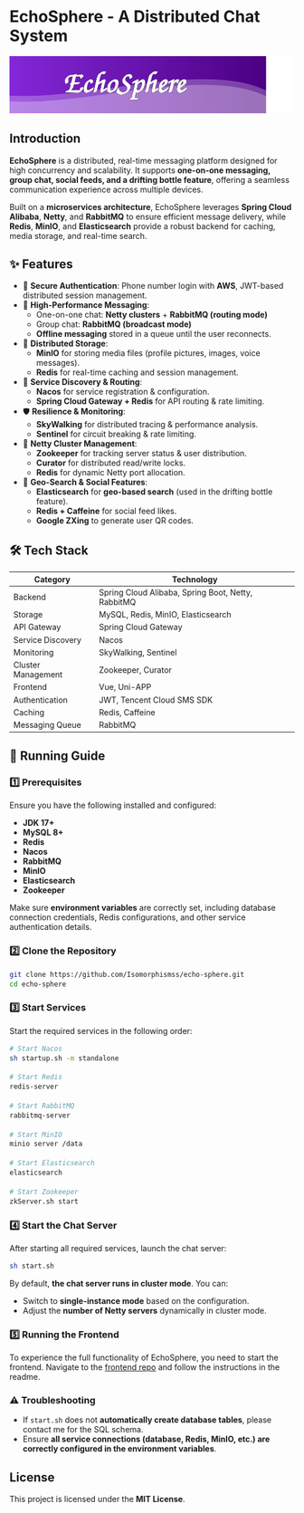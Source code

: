 # EchoSphere - A Distributed Chat System

![EchoSphere Banner](https://raw.githubusercontent.com/Isomorphismss/echo-sphere/refs/heads/main/banner.svg)

## Introduction
**EchoSphere** is a distributed, real-time messaging platform designed for high concurrency and scalability. It supports **one-on-one messaging, group chat, social feeds, and a drifting bottle feature**, offering a seamless communication experience across multiple devices.

Built on a **microservices architecture**, EchoSphere leverages **Spring Cloud Alibaba**, **Netty**, and **RabbitMQ** to ensure efficient message delivery, while **Redis**, **MinIO**, and **Elasticsearch** provide a robust backend for caching, media storage, and real-time search.

## ✨ Features
- 🔐 **Secure Authentication**: Phone number login with **AWS**, JWT-based distributed session management.
- 🚀 **High-Performance Messaging**:
    - One-on-one chat: **Netty clusters** + **RabbitMQ (routing mode)**
    - Group chat: **RabbitMQ (broadcast mode)**
    - **Offline messaging** stored in a queue until the user reconnects.
- 💾 **Distributed Storage**:
    - **MinIO** for storing media files (profile pictures, images, voice messages).
    - **Redis** for real-time caching and session management.
- 🔄 **Service Discovery & Routing**:
    - **Nacos** for service registration & configuration.
    - **Spring Cloud Gateway + Redis** for API routing & rate limiting.
- 🛡️ **Resilience & Monitoring**:
    - **SkyWalking** for distributed tracing & performance analysis.
    - **Sentinel** for circuit breaking & rate limiting.
- 🔗 **Netty Cluster Management**:
    - **Zookeeper** for tracking server status & user distribution.
    - **Curator** for distributed read/write locks.
    - **Redis** for dynamic Netty port allocation.
- 📍 **Geo-Search & Social Features**:
    - **Elasticsearch** for **geo-based search** (used in the drifting bottle feature).
    - **Redis + Caffeine** for social feed likes.
    - **Google ZXing** to generate user QR codes.

## 🛠️ Tech Stack
| Category        | Technology |
|----------------|------------|
| Backend        | Spring Cloud Alibaba, Spring Boot, Netty, RabbitMQ |
| Storage        | MySQL, Redis, MinIO, Elasticsearch |
| API Gateway    | Spring Cloud Gateway |
| Service Discovery | Nacos |
| Monitoring     | SkyWalking, Sentinel |
| Cluster Management | Zookeeper, Curator |
| Frontend       | Vue, Uni-APP |
| Authentication | JWT, Tencent Cloud SMS SDK |
| Caching        | Redis, Caffeine |
| Messaging Queue | RabbitMQ |

## 🚀 Running Guide
### 1️⃣ Prerequisites
Ensure you have the following installed and configured:
- **JDK 17+**
- **MySQL 8+**
- **Redis**
- **Nacos**
- **RabbitMQ**
- **MinIO**
- **Elasticsearch**
- **Zookeeper**

Make sure **environment variables** are correctly set, including database connection credentials, Redis configurations, and other service authentication details.

### 2️⃣ Clone the Repository
```bash
git clone https://github.com/Isomorphismss/echo-sphere.git
cd echo-sphere
```

### 3️⃣ Start Services
Start the required services in the following order:
```bash
# Start Nacos
sh startup.sh -m standalone

# Start Redis
redis-server

# Start RabbitMQ
rabbitmq-server

# Start MinIO
minio server /data

# Start Elasticsearch
elasticsearch

# Start Zookeeper
zkServer.sh start
```

### 4️⃣ Start the Chat Server
After starting all required services, launch the chat server:
```bash
sh start.sh
```
By default, **the chat server runs in cluster mode**. You can:
- Switch to **single-instance mode** based on the configuration.
- Adjust the **number of Netty servers** dynamically in cluster mode.

### 5️⃣ Running the Frontend
To experience the full functionality of EchoSphere, you need to start the frontend. Navigate to the [frontend repo](https://github.com/Isomorphismss/echo-sphere-uniapp) and follow the instructions in the readme.

### ⚠️ Troubleshooting
- If `start.sh` does not **automatically create database tables**, please contact me for the SQL schema.
- Ensure **all service connections (database, Redis, MinIO, etc.) are correctly configured in the environment variables**.

## License
This project is licensed under the **MIT License**.


